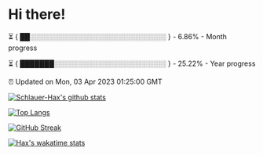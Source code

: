# Hi there!

⏳ { ██░░░░░░░░░░░░░░░░░░░░░░░░░░░░ } - 6.86% - Month progress

⏳ { ███████░░░░░░░░░░░░░░░░░░░░░░░ } - 25.22% - Year progress

⏰ Updated on Mon, 03 Apr 2023 01:25:00 GMT


[![Schlauer-Hax's github stats](https://github-readme-stats.vercel.app/api?username=Schlauer-Hax&show_icons=true&theme=dark&count_private=true)](https://github.com/Schlauer-Hax)


[![Top Langs](https://github-readme-stats.vercel.app/api/top-langs/?username=Schlauer-Hax&layout=compact&theme=dark)](https://github.com/Schlauer-Hax?tab=repositories)

[![GitHub Streak](https://streak-stats.demolab.com?user=Schlauer-Hax&theme=dark)](https://git.io/streak-stats)

[![Hax's wakatime stats](https://github-readme-stats.vercel.app/api/wakatime?username=Hax&theme=dark)](https://wakatime.com/@Hax)

